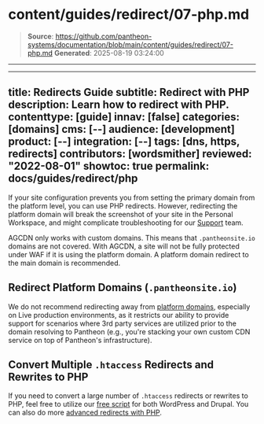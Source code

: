 # content/guides/redirect/07-php.md

> **Source**: https://github.com/pantheon-systems/documentation/blob/main/content/guides/redirect/07-php.md
> **Generated**: 2025-08-19 03:24:00

---

---
title: Redirects Guide
subtitle: Redirect with PHP
description: Learn how to redirect with PHP.
contenttype: [guide]
innav: [false]
categories: [domains]
cms: [--]
audience: [development]
product: [--]
integration: [--]
tags: [dns, https, redirects]
contributors: [wordsmither]
reviewed: "2022-08-01"
showtoc: true
permalink: docs/guides/redirect/php
---

If your site configuration prevents you from setting the primary domain from the platform level, you can use PHP redirects. However, redirecting the platform domain will break the screenshot of your site in the Personal Workspace, and might complicate troubleshooting for our [Support](/guides/support/contact-support/) team.

AGCDN only works with custom domains. This means that `.pantheonsite.io` domains are not covered. With AGCDN, a site will not be fully protected under WAF if it is using the platform domain. A platform domain redirect to the main domain is recommended.

<Partial file="_redirects.md" />

## Redirect Platform Domains (`.pantheonsite.io`)
We do not recommend redirecting away from [platform domains](/guides/domains/platform-domains), especially on Live production environments, as it restricts our ability to provide support for scenarios where 3rd party services are utilized prior to the domain resolving to Pantheon (e.g., you're stacking your own custom CDN service on top of Pantheon's infrastructure). 

## Convert Multiple `.htaccess` Redirects and Rewrites to PHP
If you need to convert a large number of `.htaccess` redirects or rewrites to PHP, feel free to utilize our [free script](https://github.com/Pantheon-SE/pantheon-htaccess-rewrites) for both WordPress and Drupal. You can also do more [advanced redirects with PHP](/guides/redirect/advanced).

